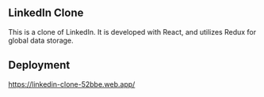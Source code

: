 ## LinkedIn Clone

This is a clone of LinkedIn. It is developed with React, and utilizes Redux for global data storage.

## Deployment

https://linkedin-clone-52bbe.web.app/

